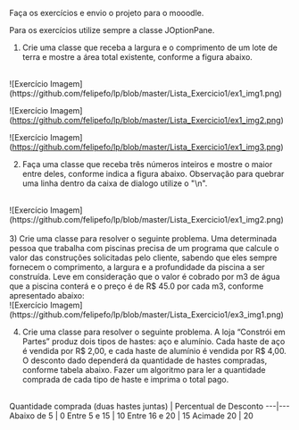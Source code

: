 
Faça os exercícios e envio o projeto para o mooodle. 

Para os exercícios utilize sempre a classe JOptionPane.
<br>
1) Crie uma classe que receba a largura e o comprimento de um lote de terra e mostre a área total existente, conforme a figura abaixo. 
<br>
![Exercício Imagem] (https://github.com/felipefo/lp/blob/master/Lista_Exercicio1/ex1_img1.png)<br>

![Exercício Imagem] (https://github.com/felipefo/lp/blob/master/Lista_Exercicio1/ex1_img2.png)<br>

![Exercício Imagem] (https://github.com/felipefo/lp/blob/master/Lista_Exercicio1/ex1_img3.png)<br>

2) Faça uma classe que receba três números inteiros e mostre o maior entre deles, conforme indica a figura abaixo. Observação para quebrar uma linha dentro da caixa de dialogo utilize o "\n". 
<br>
![Exercício Imagem] (https://github.com/felipefo/lp/blob/master/Lista_Exercicio1/ex1_img2.png)<br>

<br>
3) Crie uma classe para resolver o seguinte problema. Uma determinada pessoa que trabalha com piscinas precisa de um programa que calcule o valor das construções solicitadas pelo cliente, sabendo que eles sempre fornecem o comprimento, a largura e a profundidade da piscina a ser construída. Leve em consideração que o valor é cobrado por m3 de água que a piscina conterá e o preço é de R$ 45.0 por cada m3, conforme apresentado abaixo:

<br>
![Exercício Imagem] (https://github.com/felipefo/lp/blob/master/Lista_Exercicio1/ex3_img1.png)
<br>

4) Crie uma classe para resolver o seguinte problema. A loja “Constrói em Partes” produz dois tipos de hastes: aço e alumínio. Cada haste de aço é vendida por R$ 2,00, e cada haste de alumínio é vendida por R$ 4,00. O desconto dado dependerá da quantidade de hastes compradas, conforme tabela abaixo. Fazer um algoritmo para ler a quantidade comprada de cada tipo de haste e imprima o total pago.
<br>
Quantidade comprada (duas hastes juntas) | Percentual de Desconto
---|---
Abaixo de 5  | 0
Entre 5 e 15 | 10
Entre 16 e 20 | 15
Acimade 20 | 20



